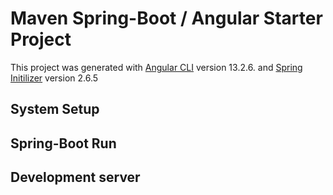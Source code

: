 # Maven Spring-Boot / Angular Starter Project

This project was generated with [Angular CLI](https://github.com/angular/angular-cli) version 13.2.6.
and [Spring Initilizer](https://start.spring.io/) version 2.6.5

## System Setup

## Spring-Boot Run

## Development server

